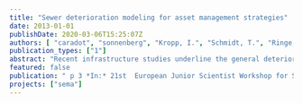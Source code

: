 ```yaml
---
title: "Sewer deterioration modeling for asset management strategies"
date: 2013-01-01
publishDate: 2020-03-06T15:25:07Z
authors: [ "caradot", "sonnenberg", "Kropp, I.", "Schmidt, T.", "Ringe, A.", "Denhez, S.", "Hartmann, A.", "rouault" ]
publication_types: ["1"]
abstract: "Recent infrastructure studies underline the general deterioration of sewer systems and the risk reversing public health, environment and increasing costs (ASCE, 2009). Aging pipes have not been inspected, replaced or rehabilitated rapidly enough to prevent sewer deterioration and increasing system failures (Tuccillo et al., 2010). According to a need survey conducted by EPA (2008), total funding needs for replacement, rehabilitation and expansion of existing collection systems for a 20 year period in the USA is 82.7 billions $, i.e. 28% of the total need of public agencies for wastewater treatment and collection. In the last 30 years, most municipalities have invested in sewer system expansion and treatment plant upgrade but a relatively small component has been allocated to the improvement of sewer system condition."
featured: false
publication: " p 3 *In:* 21st  European Junior Scientist Workshop for Sewer Asset Management. Delft, The Netherlands. 20-22 November 2013"
projects: ["sema"]
---
```


